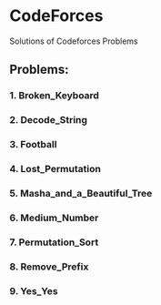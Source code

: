 # CodeForces
Solutions of Codeforces Problems

## Problems:
### 1. Broken_Keyboard
### 2. Decode_String
### 3. Football
### 4. Lost_Permutation
### 5. Masha_and_a_Beautiful_Tree
### 6. Medium_Number
### 7. Permutation_Sort
### 8. Remove_Prefix
### 9. Yes_Yes
